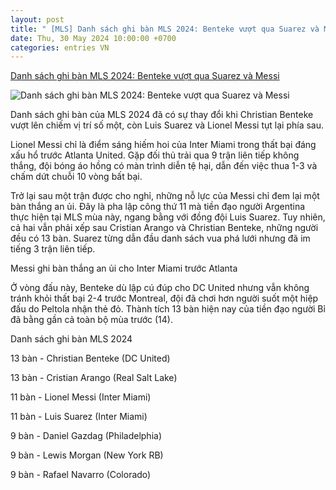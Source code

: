 ```yaml
---
layout: post
title: " [MLS] Danh sách ghi bàn MLS 2024: Benteke vượt qua Suarez và Messi"
date: Thu, 30 May 2024 10:00:00 +0700
categories: entries VN
---
```

[Danh sách ghi bàn MLS 2024: Benteke vượt qua Suarez và Messi](https://webthethao.vn/bong-da-quoc-te/danh-sach-ghi-ban-mls-2024-benteke-vuot-qua-suarez-va-messi-hjCcvVyIR.htm)

![Danh sách ghi bàn MLS 2024: Benteke vượt qua Suarez và Messi](https://cdnmedia.webthethao.vn/thumb/720-405/uploads/2024-05-30/inter-miami-thua-atlanta1.jpg)

Danh sách ghi bàn của MLS 2024 đã có sự thay đổi khi Christian Benteke vượt lên chiếm vị trí số một, còn Luis Suarez và Lionel Messi tụt lại phía sau.

Lionel Messi chỉ là điểm sáng hiếm hoi của Inter Miami trong thất bại đáng xấu hổ trước Atlanta United. Gặp đối thủ trải qua 9 trận liên tiếp không thắng, đội bóng áo hồng có màn trình diễn tệ hại, dẫn đến việc thua 1-3 và chấm dứt chuỗi 10 vòng bất bại.

Trở lại sau một trận được cho nghỉ, những nỗ lực của Messi chỉ đem lại một bàn thắng an ủi. Đây là pha lập công thứ 11 mà tiền đạo người Argentina thực hiện tại MLS mùa này, ngang bằng với đồng đội Luis Suarez. Tuy nhiên, cả hai vẫn phải xếp sau Cristian Arango và Christian Benteke, những người đều có 13 bàn. Suarez từng dẫn đầu danh sách vua phá lưới nhưng đã im tiếng 3 trận liên tiếp.

Messi ghi bàn thắng an ủi cho Inter Miami trước Atlanta

Ở vòng đấu này, Benteke dù lập cú đúp cho DC United nhưng vẫn không tránh khỏi thất bại 2-4 trước Montreal, đội đã chơi hơn người suốt một hiệp đấu do Peltola nhận thẻ đỏ. Thành tích 13 bàn hiện nay của tiền đạo người Bỉ đã bằng gần cả toàn bộ mùa trước (14).

Danh sách ghi bàn MLS 2024

13 bàn - Christian Benteke (DC United)

13 bàn - Cristian Arango (Real Salt Lake)

11 bàn - Lionel Messi (Inter Miami)

11 bàn - Luis Suarez (Inter Miami)

9 bàn - Daniel Gazdag (Philadelphia)

9 bàn - Lewis Morgan (New York RB)

9 bàn - Rafael Navarro (Colorado)

